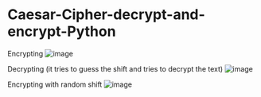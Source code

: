 # Caesar-Cipher-decrypt-and-encrypt-Python

Encrypting
![image](https://github.com/joaopavila120/Caesar-Cipher-decrypt-and-encrypt---Python/assets/67394574/79b5fabb-9447-42ed-a5b6-af2a653f4b53)

Decrypting (it tries to guess the shift and tries to decrypt the text)
![image](https://github.com/joaopavila120/Caesar-Cipher-decrypt-and-encrypt---Python/assets/67394574/000fa785-3988-4a6b-93ec-4cd16e73d2e5)

Encrypting with random shift
![image](https://github.com/joaopavila120/Caesar-Cipher-decrypt-and-encrypt---Python/assets/67394574/284bb12b-b75a-47ab-9272-e09534f4b2bb)
